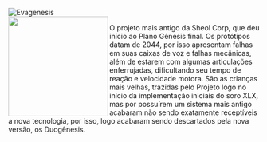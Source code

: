 ![Evagenesis](https://github.com/CatBoxArtsCo/Totalitaire/assets/141590555/a1e27acc-c9eb-462b-bbca-291304d904cc)
<br>
<img align='left' src='https://user-images.githubusercontent.com/5713670/87202985-820dcb80-c2b6-11ea-9f56-7ec461c497c3.gif' width='200'>

O projeto mais antigo da Sheol Corp, que deu início ao Plano Gênesis final. Os protótipos datam de 2044, por isso apresentam falhas em suas caixas de voz e falhas mecânicas, além de estarem com algumas articulações enferrujadas, dificultando seu tempo de reação e velocidade motora. São as crianças mais velhas, trazidas pelo Projeto logo no início da implementação iniciais do soro XLX, mas por possuírem um sistema mais antigo acabaram não sendo exatamente receptíveis a nova tecnologia, por isso, logo acabaram sendo descartados pela nova versão, os Duogênesis.
